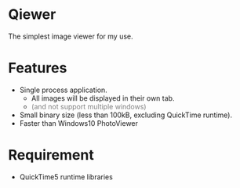 # Qiewer
The simplest image viewer for my use.

# Features
- Single process application.
   - All images will be displayed in their own tab.
   - <span style="color: gray; ">(and not support multiple windows)</span>
- Small binary size (less than 100kB, excluding QuickTime runtime).
- Faster than Windows10 PhotoViewer

# Requirement
- QuickTime5 runtime libraries

